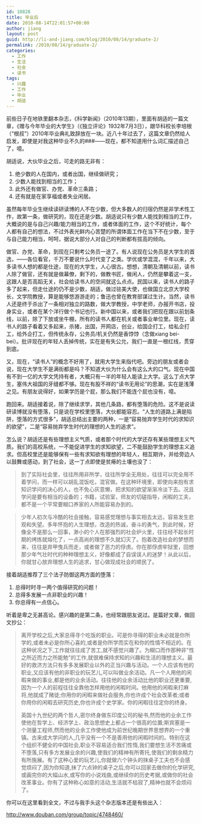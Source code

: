 ```yaml
---
id: 10828
title: 毕业后
date: 2010-08-14T22:01:57+00:00
author: jiang
layout: post
guid: http://li-and-jiang.com/blog/2010/08/14/graduate-2/
permalink: /2010/08/14/graduate-2/
categories:
  - 工作
  - 生活
  - 社会
  - 读书
tags:
  - 兴趣
  - 工作
  - 毕业
  - 胡适
---
```

前些日子在地铁里翻本杂志，《科学新闻》（2010年13期），里面有胡适的一篇文章，《赠与今年毕业的大学生》（《独立评论》1932年7月3日），跟华科校长李培根（“根叔”）2010年毕业典礼致辞放在一块。近八十年过去了，这篇文章仍然给人启发，即使是对我这种毕业不久的###——现在，都不知道用什么词汇描述自己了，噫。

胡适说，大伙毕业之后，可走的路无非有：

  1. 绝少数的人在国内，或者出国，继续做研究；
  2. 少数人能找到相当的工作；
  3. 此外还有做官、办党、革命三条路；
  4. 还有就是在家享福或者失业闲居。

虽然每年毕业生继续读研读博的人不在少数，但大多数人的归宿仍然是非学术性工作，故第一条，做研究的，现在还是少数。胡适说只有少数人能找到相当的工作，大概说的是与自己兴趣/能力相当的工作，或者体面的工作，这个不好统计，每个人都有自己的想法，不过外表光鲜内心苦楚的所谓体面工作在当下不在少数，至于与自己能力相当，呵呵，据说大部分人对自己的判断都有拔高的倾向。

做官、办党、革命，到现在只剩考公务员一途了。有人说现在公务员是大学生的首选，——各位看官，千万不要说什么时代变了之类。学优或学混混，千年以来，大多读书人想的都是仕途，现在的大学生，人心很古。想想，清朝及清朝以前，读书人除了做官，还有就是做幕僚，剩下的，做教书匠，做闲人，仍然是攀着这一支，这跟人是否高蹈无关，社会给读书人的空间就这么点点。民国以来，读书人的路子多了起来，但走仕途的仍不是少数，胡适，做过驻美大使，也做国立北京大学校长，文学院教授，算是能够悠游游走的；鲁迅也曾在教育部谋过生计。当然，读书人还是终于杀出了一条相对独立的路数，做大学教授，中学老师，办报开书店，投身实业，或者在某个洋行做个书记也行。新中国以来，或者我们把现在跟以前划条线，以前，除了下放或坐牛棚，所有的读书人都在机关或者事业单位里。现在，读书人的路子看着又多起来，杀猪，出国，开网店，创业，给国企打工，给私企打工，给外企打工，但传统永存，公务员/机关仍然是香饽饽（念做xiang bei-bei）。批评现在的年轻人丢掉传统，实在是有失公允，我们一直是一根红线，贯穿到底。

又，现在，“读书人”的概念不好用了，就用大学生来指代吧。旁边的朋友或者会说，现在大学生不是满街都是吗？不知道大伙为什么会有这么大的口气。现在中国有不到一亿的大学文凭持有者，大概只有一半的年轻人能读上大学。这么丁点大学生，塞伟大祖国的牙缝都不够。现在有股不祥的“读书无用论”的思潮，实在是浅薄之见。有朋友说得好，如果学历是个屁，那么我们不能连个屁也没有，噫。

跑回来。胡适接着说，除了继续求学，其他几条路，都有堕落的危险。这不是说读研读博就没有堕落，只是说在学校里堕落，大伙都能容忍。“人生的道路上满是陷阱，堕落的方式很多”，胡适总结出主要的两种，一是“容易抛弃学生时代的求知识的欲望”，二是“容易抛弃学生时代的理想的人生的追求”。

怎么说？胡适还是有些理想主义气质，或者那个时代的大学还存有某些理想主义气质。我们的高校系统，一不能促进学生的求知欲望，二不能鼓励学生的理想主义追求。但高校里还是能够保有一些有求知欲有理想的年轻人，相互期许，并给旁边人以鼓舞或感动，到了社会，这一丁点即使是贫瘠的土壤也没了：

> 到了实际社会里，往往所用非所学，往往所学全无用处，往往可以完全用不着学问，而一样可以胡乱混饭吃，混官做。在这种环境里，即使向来抱有求知识学问的决心的人，也不免心灰意懒，把求知的欲望渐渐冷淡下去。况且学问是要有相当的设备的；书籍，试验室，师友的切磋指导，闲暇的工夫，都不是一个平常要糊口养家的人所能容易办到的。

> 少年人初次与冷酷的社会接触，容易感觉理想与事实相去太远，容易发生悲观和失望。多年怀抱的人生理想，改造的热诚，奋斗的勇气，到此时候，好像全不是那么一回事，渺小的个人在那强烈的社会炉火里，往往经不起长时期的烤炼就熔化了，一点高尚的理想不久就幻灭了。抱着改造社会的梦想而来，往往是弃甲曳兵而走，或者做了恶力的俘虏。你在那俘虏牢狱里，回想那少年气壮时代的种种理想主义，好像都成了自误误人的迷梦！从此以后，你就甘心放弃理想人生的追求，甘心做现成社会的顺民了。

接着胡适推荐了三个法子防御这两方面的堕落：

  1. 总得时时寻一两个值得研究的问题！
  2. 总得多发展一点非职业的兴趣！
  3. 你总得有一点信心。

听着是卑之无甚高论。感兴趣的是第二条，也经常跟朋友说过。是篇好文章，做回文抄公：

> 离开学校之后,大家总得寻个吃饭的职业。可是你寻得的职业未必就是你所学的,或者未必是你所心喜的,或者是你所学而实在和你的性情不相近的。在这种状况之下,工作就往往成了苦工,就不感觉兴趣了。为糊口而作那种非"性之所近而力之所能勉"的工作,就很难保持求知的兴趣和生活的理想主义。最好的救济方法只有多多发展职业以外的正当兴趣与活动。一个人应该有他的职业,又应该有他的非职业的玩艺儿,可以叫做业余活动。凡一个人用他的闲暇来做的事业,都是他的业余活动。往往他的业余活动比他的职业还更重要,因为一个人的前程往往全靠他怎样用他的闲暇时间。他用他的闲暇来打麻将,他就成了赌徒;你用你的闲暇来做社会服务,你也许成个社会改革者;或者你用你的闲暇去研究历史,你也许成个史学家。你的闲暇往往定你的终身。
> 
> 英国十九世纪的两个哲人,密尔终身做东印度公司的秘书,然而他的业余工作使他在哲学上、经济学上、政治思想史上都占一个很高的位置;斯宾塞是一个测量工程师,然而他的业余工作使他成为前世纪晚期世界思想界的一个重镇。古来成大学问的人,几乎没有一个不是善用他的闲暇时间的。特别在这个组织不健全的中国社会,职业不容易适合我们性惰,我们要想生活不苦痛或不堕落,只有多方发展业余的兴趣,使我们的精神有所寄托,使我们的剩余精力有所施展。有了这种心爱的玩艺儿,你就做六个钟头的抹桌子工夫也不会感觉烦闷了,因为你知道,抹了六点钟的桌子之后,你可以回家去做你的化学研究,或画完你的大幅山水,或写你的小说戏曲,或继续你的历史考据,或做你的社会改革事业。你有了这种称心如意的活动,生活就不枯寂了,精神也就不会烦闷了。

你可以在这里看到全文，不过与我手头这个杂志版本还是有些出入：

<http://www.douban.com/group/topic/4748460/>